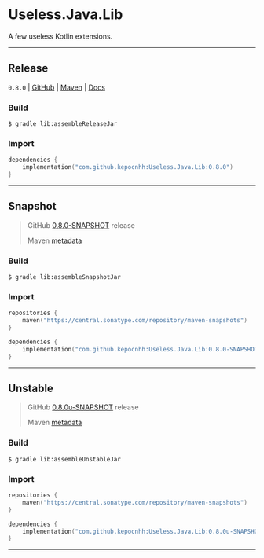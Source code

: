 # Useless.Java.Lib
A few useless Kotlin extensions.

---

## Release

`0.8.0`
| [GitHub](https://github.com/StanleyProjects/Useless.Java.Lib/releases/tag/0.8.0)
| [Maven](https://central.sonatype.com/artifact/com.github.kepocnhh/Useless.Java.Lib/0.8.0)
| [Docs](https://StanleyProjects.github.io/Useless.Java.Lib/docs/0.8.0)

### Build
```
$ gradle lib:assembleReleaseJar
```

### Import
```kotlin
dependencies {
    implementation("com.github.kepocnhh:Useless.Java.Lib:0.8.0")
}
```

---

## Snapshot

> GitHub [0.8.0-SNAPSHOT](https://github.com/StanleyProjects/Useless.Java.Lib/releases/tag/0.8.0-SNAPSHOT) release
>
> Maven [metadata](https://central.sonatype.com/repository/maven-snapshots/com/github/kepocnhh/Useless.Java.Lib/maven-metadata.xml)

### Build
```
$ gradle lib:assembleSnapshotJar
```

### Import
```kotlin
repositories {
    maven("https://central.sonatype.com/repository/maven-snapshots")
}

dependencies {
    implementation("com.github.kepocnhh:Useless.Java.Lib:0.8.0-SNAPSHOT")
}
```

---

## Unstable

> GitHub [0.8.0u-SNAPSHOT](https://github.com/StanleyProjects/Useless.Java.Lib/releases/tag/0.8.0u-SNAPSHOT) release
>
> Maven [metadata](https://central.sonatype.com/repository/maven-snapshots/com/github/kepocnhh/Useless.Java.Lib/maven-metadata.xml)

### Build
```
$ gradle lib:assembleUnstableJar
```

### Import
```kotlin
repositories {
    maven("https://central.sonatype.com/repository/maven-snapshots")
}

dependencies {
    implementation("com.github.kepocnhh:Useless.Java.Lib:0.8.0u-SNAPSHOT")
}
```

---
